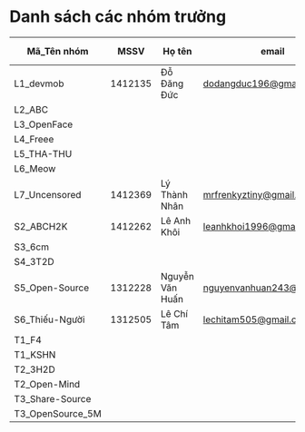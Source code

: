 # Danh sách các nhóm trưởng 

Mã_Tên nhóm |  MSSV | Họ tên | email |  Tài khoản GitHub
----------- | ----- | ------ | ----- | -------------------
L1_devmob |1412135 |Đỗ Đăng Đức |dodangduc196@gmail.com |dodangduc 
L2_ABC | | | | 
L3_OpenFace | | | | 
L4_Freee | | | | 
L5_THA-THU | | | | 
L6_Meow | | | | 
L7_Uncensored |1412369|Lý Thành Nhân|mrfrenkyztiny@gmail.com |FrenkyzKing 
S2_ABCH2K |1412262|Lê Anh Khôi|leanhkhoi1996@gmail.com|leanhkhoi
S3_6cm | | | | 
S4_3T2D | | | | 
S5_Open-Source |1312228 |Nguyễn Văn Huấn |nguyenvanhuan243@gmail.com |tacke243 
S6_Thiếu-Người |1312505 |Lê Chí Tâm |lechitam505@gmail.com |lechitam 
T1_F4 | | | | 
T1_KSHN | | | | 
T2_3H2D | | | | 
T2_Open-Mind | | | | 
T3_Share-Source | | | | 
T3_OpenSource_5M | | | | 
